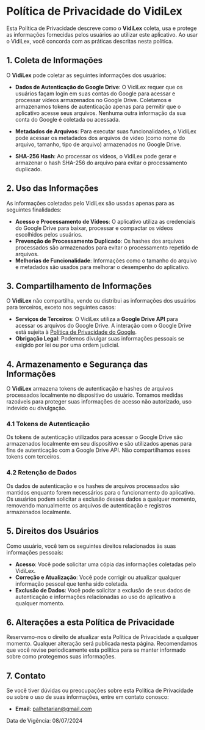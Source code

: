 # Política de Privacidade do VidiLex

Esta Política de Privacidade descreve como o **VidiLex** coleta, usa e protege as informações fornecidas pelos usuários ao utilizar este aplicativo. Ao usar o VidiLex, você concorda com as práticas descritas nesta política.

## 1. Coleta de Informações

O **VidiLex** pode coletar as seguintes informações dos usuários:

- **Dados de Autenticação do Google Drive**: O VidiLex requer que os usuários façam login em suas contas do Google para acessar e processar vídeos armazenados no Google Drive. Coletamos e armazenamos tokens de autenticação apenas para permitir que o aplicativo acesse seus arquivos. Nenhuma outra informação da sua conta do Google é coletada ou acessada.

- **Metadados de Arquivos**: Para executar suas funcionalidades, o VidiLex pode acessar os metadados dos arquivos de vídeo (como nome do arquivo, tamanho, tipo de arquivo) armazenados no Google Drive.

- **SHA-256 Hash**: Ao processar os vídeos, o VidiLex pode gerar e armazenar o hash SHA-256 do arquivo para evitar o processamento duplicado.

## 2. Uso das Informações

As informações coletadas pelo VidiLex são usadas apenas para as seguintes finalidades:

- **Acesso e Processamento de Vídeos**: O aplicativo utiliza as credenciais do Google Drive para baixar, processar e compactar os vídeos escolhidos pelos usuários.
- **Prevenção de Processamento Duplicado**: Os hashes dos arquivos processados são armazenados para evitar o processamento repetido de arquivos.
- **Melhorias de Funcionalidade**: Informações como o tamanho do arquivo e metadados são usados para melhorar o desempenho do aplicativo.

## 3. Compartilhamento de Informações

O **VidiLex** não compartilha, vende ou distribui as informações dos usuários para terceiros, exceto nos seguintes casos:

- **Serviços de Terceiros**: O VidiLex utiliza a **Google Drive API** para acessar os arquivos do Google Drive. A interação com o Google Drive está sujeita à [Política de Privacidade do Google](https://policies.google.com/privacy).
- **Obrigação Legal**: Podemos divulgar suas informações pessoais se exigido por lei ou por uma ordem judicial.

## 4. Armazenamento e Segurança das Informações

O **VidiLex** armazena tokens de autenticação e hashes de arquivos processados localmente no dispositivo do usuário. Tomamos medidas razoáveis para proteger suas informações de acesso não autorizado, uso indevido ou divulgação.

### 4.1 Tokens de Autenticação

Os tokens de autenticação utilizados para acessar o Google Drive são armazenados localmente em seu dispositivo e são utilizados apenas para fins de autenticação com a Google Drive API. Não compartilhamos esses tokens com terceiros.

### 4.2 Retenção de Dados

Os dados de autenticação e os hashes de arquivos processados são mantidos enquanto forem necessários para o funcionamento do aplicativo. Os usuários podem solicitar a exclusão desses dados a qualquer momento, removendo manualmente os arquivos de autenticação e registros armazenados localmente.

## 5. Direitos dos Usuários

Como usuário, você tem os seguintes direitos relacionados às suas informações pessoais:

- **Acesso**: Você pode solicitar uma cópia das informações coletadas pelo VidiLex.
- **Correção e Atualização**: Você pode corrigir ou atualizar qualquer informação pessoal que tenha sido coletada.
- **Exclusão de Dados**: Você pode solicitar a exclusão de seus dados de autenticação e informações relacionadas ao uso do aplicativo a qualquer momento.

## 6. Alterações a esta Política de Privacidade

Reservamo-nos o direito de atualizar esta Política de Privacidade a qualquer momento. Qualquer alteração será publicada nesta página. Recomendamos que você revise periodicamente esta política para se manter informado sobre como protegemos suas informações.

## 7. Contato

Se você tiver dúvidas ou preocupações sobre esta Política de Privacidade ou sobre o uso de suas informações, entre em contato conosco:

- **Email**: palhetarian@gmail.com

Data de Vigência: 08/07/2024
